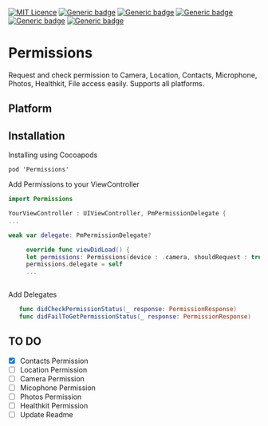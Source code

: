 [![MIT Licence](https://badges.frapsoft.com/os/mit/mit.svg?v=103)](https://opensource.org/licenses/mit-license.php)
[![Generic badge](https://img.shields.io/badge/Version-0.0.1-<COLOR>.svg)](https://shields.io/)
[![Generic badge](https://img.shields.io/badge/macOS-10.11-<COLOR>.svg)](https://shields.io/)
[![Generic badge](https://img.shields.io/badge/iOS-9.0-<COLOR>.svg)](https://shields.io/)
[![Generic badge](https://img.shields.io/badge/watchOS-<4.0>-<COLOR>.svg)](https://shields.io/)
[![Generic badge](https://img.shields.io/badge/tvOS-2.0-<COLOR>.svg)](https://shields.io/)


# Permissions
Request and check permission to Camera, Location, Contacts, Microphone, Photos, Healthkit, File access easily. Supports all platforms.

## Platform

## Installation
Installing using Cocoapods

```
pod 'Permissions'
```
Add Permissions to your ViewController

```Swift
import Permissions

YourViewController : UIViewController, PmPermissionDelegate {
...

weak var delegate: PmPermissionDelegate?

     override func viewDidLoad() {
     let permissions: Permissions(device : .camera, shouldRequest : true)
     permissions.delegate = self
     ...
     
```

Add Delegates
 ```swift
    func didCheckPermissionStatus(_ response: PermissionResponse)
    func didFailToGetPermissionStatus(_ response: PermissionResponse)
```

## TO DO
- [x] Contacts Permission
- [ ]  Location Permission
- [ ]  Camera Permission
- [ ]  Micophone Permission
- [ ]  Photos Permission
- [ ]  Healthkit Permission
- [ ]  Update Readme
